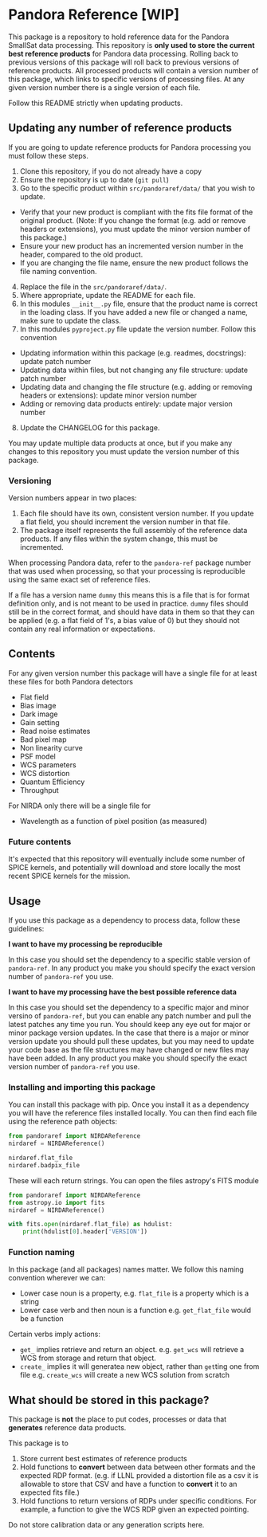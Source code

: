 # Pandora Reference [WIP]

This package is a repository to hold reference data for the Pandora SmallSat data processing. This repository is **only used to store the current best reference products** for Pandora data processing. Rolling back to previous versions of this package will roll back to previous versions of reference products. All processed products will contain a version number of this package, which links to specific versions of processing files. At any given version number there is a single version of each file.

Follow this README strictly when updating products.

## Updating any number of reference products

If you are going to update reference products for Pandora processing you must follow these steps.

1. Clone this repository, if you do not already have a copy
2. Ensure the repository is up to date (`git pull`)
3. Go to the specific product within `src/pandoraref/data/` that you wish to update.

- Verify that your new product is compliant with the fits file format of the original product. (Note: If you change the format (e.g. add or remove headers or extensions), you must update the minor version number of this package.)
- Ensure your new product has an incremented version number in the header, compared to the old product.
- If you are changing the file name, ensure the new product follows the file naming convention.

4. Replace the file in the `src/pandoraref/data/`.
5. Where appropriate, update the README for each file.
6. In this modules `__init__.py` file, ensure that the product name is correct in the loading class. If you have added a new file or changed a name, make sure to update the class.
7. In this modules `pyproject.py` file update the version number. Follow this convention

- Updating information within this package (e.g. readmes, docstrings): update patch number
- Updating data within files, but not changing any file structure: update patch number
- Updating data and changing the file structure (e.g. adding or removing headers or extensions): update minor version number
- Adding or removing data products entirely: update major version number

8. Update the CHANGELOG for this package.

You may update multiple data products at once, but if you make any changes to this repository you must update the version number of this package.

### Versioning

Version numbers appear in two places:

1. Each file should have its own, consistent version number. If you update a flat field, you should increment the version number in that file.
2. The package itself represents the full assembly of the reference data products. If any files within the system change, this must be incremented.

When processing Pandora data, refer to the `pandora-ref` package number that was used when processing, so that your processing is reproducible using the same exact set of reference files.

If a file has a version name `dummy` this means this is a file that is for format definition only, and is not meant to be used in practice. `dummy` files should still be in the correct format, and should have data in them so that they can be applied (e.g. a flat field of 1's, a bias value of 0) but they should not contain any real information or expectations.

## Contents

For any given version number this package will have a single file for at least these files for both Pandora detectors

- Flat field
- Bias image
- Dark image
- Gain setting
- Read noise estimates
- Bad pixel map
- Non linearity curve
- PSF model
- WCS parameters
- WCS distortion
- Quantum Efficiency
- Throughput

For NIRDA only there will be a single file for

- Wavelength as a function of pixel position (as measured)

### Future contents

It's expected that this repository will eventually include some number of SPICE kernels, and potentially will download and store locally the most recent SPICE kernels for the mission.

## Usage

If you use this package as a dependency to process data, follow these guidelines:

**I want to have my processing be reproducible**

In this case you should set the dependency to a specific stable version of `pandora-ref`. In any product you make you should specify the exact version number of `pandora-ref` you use.

**I want to have my processing have the best possible reference data**

In this case you should set the dependency to a specific major and minor versino of `pandora-ref`, but you can enable any patch number and pull the latest patches any time you run. You should keep any eye out for major or minor package version updates. In the case that there is a major or minor version update you should pull these updates, but you may need to update your code base as the file structures may have changed or new files may have been added. In any product you make you should specify the exact version number of `pandora-ref` you use.

### Installing and importing this package

You can install this package with pip. Once you install it as a dependency you will have the reference files installed locally. You can then find each file using the reference path objects:

```python
from pandoraref import NIRDAReference
nirdaref = NIRDAReference()

nirdaref.flat_file
nirdaref.badpix_file
```

These will each return strings. You can open the files astropy's FITS module

```python
from pandoraref import NIRDAReference
from astropy.io import fits
nirdaref = NIRDAReference()

with fits.open(nirdaref.flat_file) as hdulist:
    print(hdulist[0].header['VERSION'])
```

### Function naming

In this package (and all packages) names matter. We follow this naming convention wherever we can:

- Lower case noun is a property, e.g. `flat_file` is a property which is a string
- Lower case verb and then noun is a function e.g. `get_flat_file` would be a function

Certain verbs imply actions:

- `get_` implies retrieve and return an object. e.g. `get_wcs` will retrieve a WCS from storage and return that object.
- `create_` implies it will generatea new object, rather than `get`ting one from file e.g. `create_wcs` will create a new WCS solution from scratch

## What should be stored in this package?

This package is **not** the place to put codes, processes or data that **generates** reference data products.

This package is to

1. Store current best estimates of reference products
2. Hold functions to **convert** between data between other formats and the expected RDP format. (e.g. if LLNL provided a distortion file as a csv it is allowable to store that CSV and have a function to **convert** it to an expected fits file.)
3. Hold functions to return versions of RDPs under specific conditions. For example, a function to give the WCS RDP given an expected pointing.

Do not store calibration data or any generation scripts here.
